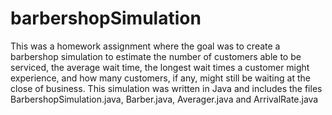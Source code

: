 # barbershopSimulation
This was a homework assignment where the goal was to create a barbershop simulation to estimate the number of customers able to be serviced, the average wait time, the longest wait times a customer might experience, and how many customers, if any, might still be waiting at the close of business.  This simulation was written in Java and includes the files BarbershopSimulation.java, Barber.java, Averager.java and ArrivalRate.java
